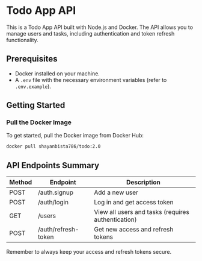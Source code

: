 # Todo App API

This is a Todo App API built with Node.js and Docker. The API allows you to manage users and tasks, including authentication and token refresh functionality.

## Prerequisites

- Docker installed on your machine.
- A `.env` file with the necessary environment variables (refer to `.env.example`).

## Getting Started

### Pull the Docker Image

To get started, pull the Docker image from Docker Hub:

```sh
docker pull shayanbista786/todo:2.0
```

## API Endpoints Summary

| Method | Endpoint | Description |
|--------|----------|-------------|
| POST   | /auth.signup   | Add a new user |
| POST   | /auth/login | Log in and get access token |
| GET    | /users   | View all users and tasks (requires authentication) |
| POST   | /auth/refresh-token | Get new access and refresh tokens |

Remember to always keep your access and refresh tokens secure.

